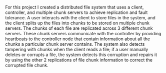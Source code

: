 For this project I created a distributed file system that uses a client, controller, and multiple chunk servers to achieve replication and fault tolerance. A user interacts with the client to store files in the system, and the client splits up the files into chunks to be stored on multiple chunk servers. The chunks of each file are replicated across 3 different chunk servers. These chunk servers communicate with the controller by providing heartbeats to the controller node that contain information about all the chunks a particular chunk server contains. The system also detects tampering with chunks when the client reads a file; if a user manually deletes or corrupts a file, the system detects this corruption and repairs it by using the other 2 replications of file chunk information to correct the corrupted file chunk.
